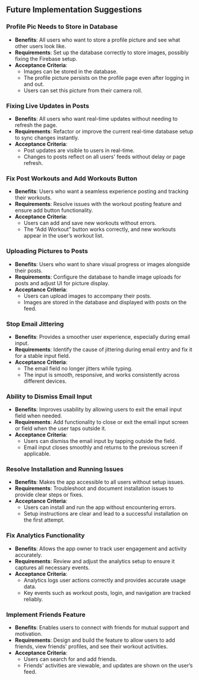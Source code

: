 ## Future Implementation Suggestions

### Profile Pic Needs to Store in Database
- **Benefits**: All users who want to store a profile picture and see what other users look like.
- **Requirements**: Set up the database correctly to store images, possibly fixing the Firebase setup.
- **Acceptance Criteria**:
  - Images can be stored in the database.
  - The profile picture persists on the profile page even after logging in and out.
  - Users can set this picture from their camera roll.

### Fixing Live Updates in Posts
- **Benefits**: All users who want real-time updates without needing to refresh the page.
- **Requirements**: Refactor or improve the current real-time database setup to sync changes instantly.
- **Acceptance Criteria**:
  - Post updates are visible to users in real-time.
  - Changes to posts reflect on all users' feeds without delay or page refresh.

### Fix Post Workouts and Add Workouts Button
- **Benefits**: Users who want a seamless experience posting and tracking their workouts.
- **Requirements**: Resolve issues with the workout posting feature and ensure add button functionality.
- **Acceptance Criteria**:
  - Users can add and save new workouts without errors.
  - The “Add Workout” button works correctly, and new workouts appear in the user’s workout list.

### Uploading Pictures to Posts
- **Benefits**: Users who want to share visual progress or images alongside their posts.
- **Requirements**: Configure the database to handle image uploads for posts and adjust UI for picture display.
- **Acceptance Criteria**:
  - Users can upload images to accompany their posts.
  - Images are stored in the database and displayed with posts on the feed.

### Stop Email Jittering
- **Benefits**: Provides a smoother user experience, especially during email input.
- **Requirements**: Identify the cause of jittering during email entry and fix it for a stable input field.
- **Acceptance Criteria**:
  - The email field no longer jitters while typing.
  - The input is smooth, responsive, and works consistently across different devices.

### Ability to Dismiss Email Input
- **Benefits**: Improves usability by allowing users to exit the email input field when needed.
- **Requirements**: Add functionality to close or exit the email input screen or field when the user taps outside it.
- **Acceptance Criteria**:
  - Users can dismiss the email input by tapping outside the field.
  - Email input closes smoothly and returns to the previous screen if applicable.

### Resolve Installation and Running Issues
- **Benefits**: Makes the app accessible to all users without setup issues.
- **Requirements**: Troubleshoot and document installation issues to provide clear steps or fixes.
- **Acceptance Criteria**:
  - Users can install and run the app without encountering errors.
  - Setup instructions are clear and lead to a successful installation on the first attempt.

### Fix Analytics Functionality
- **Benefits**: Allows the app owner to track user engagement and activity accurately.
- **Requirements**: Review and adjust the analytics setup to ensure it captures all necessary events.
- **Acceptance Criteria**:
  - Analytics logs user actions correctly and provides accurate usage data.
  - Key events such as workout posts, login, and navigation are tracked reliably.

### Implement Friends Feature
- **Benefits**: Enables users to connect with friends for mutual support and motivation.
- **Requirements**: Design and build the feature to allow users to add friends, view friends' profiles, and see their workout activities.
- **Acceptance Criteria**:
  - Users can search for and add friends.
  - Friends' activities are viewable, and updates are shown on the user’s feed.
